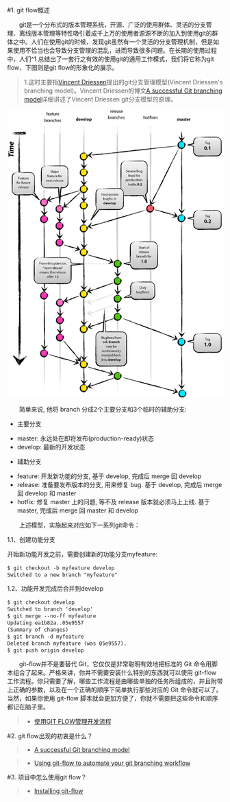 
#1. git flow概述

&emsp;&emsp;git是一个分布式的版本管理系统，开源、广泛的使用群体、灵活的分支管理、离线版本管理等特性吸引着成千上万的使用者源源不断的加入到使用git的群体之中。人们在使用git的时候，发现git虽然有一个灵活的分支管理机制，但是如果使用不恰当也会导致分支管理的混乱，进而导致很多问题。在长期的使用过程中，人们^1 总结出了一套行之有效的使用git的通用工作模式，我们将它称为git flow，下图则是git flow的形象化的展示。

 > 1.这时主要指[Vincent Driessen](https://github.com/nvie)提出的git分支管理模型(Vincent Driessen's branching model)。Vincent Driessen的博文[A successful Git branching model](http://nvie.com/posts/a-successful-git-branching-model/)详细讲述了Vincent Driessen git分支模型的原理。

![git flow](/assets/image/20170809095057.gif)

&emsp;&emsp;简单来说, 他将 branch 分成2个主要分支和3个临时的辅助分支:

+ 主要分支

 - master: 永远处在即将发布(production-ready)状态
 - develop: 最新的开发状态
+ 辅助分支

 - feature: 开发新功能的分支, 基于 develop, 完成后 merge 回 develop
 - release: 准备要发布版本的分支, 用来修复 bug. 基于 develop, 完成后 merge 回 develop 和 master
 - hotfix: 修复 master 上的问题, 等不及 release 版本就必须马上上线. 基于 master, 完成后 merge 回 master 和 develop


&emsp;&emsp;上述模型，实施起来对应如下一系列git命令：

1.1、创建功能分支

开始新功能开发之前，需要创建新的功能分支myfeature:

```
$ git checkout -b myfeature develop
Switched to a new branch "myfeature"

```

1.2、功能开发完成后合并到develop

```
$ git checkout develop
Switched to branch 'develop'
$ git merge --no-ff myfeature
Updating ea1b82a..05e9557
(Summary of changes)
$ git branch -d myfeature
Deleted branch myfeature (was 05e9557).
$ git push origin develop
```


&emsp;&emsp;git-flow并不是要替代 Git，它仅仅是非常聪明有效地把标准的 Git 命令用脚本组合了起来。严格来讲，你并不需要安装什么特别的东西就可以使用 git-flow 工作流程。你只需要了解，哪些工作流程是由哪些单独的任务所组成的，并且附带上正确的参数，以及在一个正确的顺序下简单执行那些对应的 Git 命令就可以了。当然，如果你使用 git-flow 脚本就会更加方便了，你就不需要把这些命令和顺序都记在脑子里。

 >* [使用GIT FLOW管理开发流程](http://stormzhang.com/git/2014/01/29/git-flow/)

#2. git flow出现的初衷是什么？

 >* [A successful Git branching model](http://nvie.com/posts/a-successful-git-branching-model/) 

 >* [Using git-flow to automate your git branching workflow](https://jeffkreeftmeijer.com/2010/why-arent-you-using-git-flow/)


#3. 项目中怎么使用git flow？

 >* [Installing git-flow](https://github.com/nvie/gitflow/wiki/Installation)